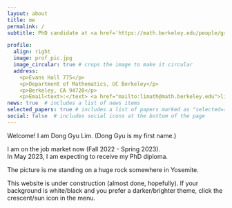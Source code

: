```yaml
---
layout: about
title: me
permalink: /
subtitle: PhD candidate at <a href='https://math.berkeley.edu/people/grad/dong-gyu-lim'>UC Berkeley</a>

profile:
  align: right
  image: prof_pic.jpg
  image_circular: true # crops the image to make it circular
  address:
    <p>Evans Hall 775</p>
    <p>Department of Mathematics, UC Berkeley</p>
    <p>Berkeley, CA 94720</p>
    <p>Email<text>:</text> <a href="mailto:limath@math.berkeley.edu">limath</a> (Click!)</p>
news: true  # includes a list of news items
selected_papers: true # includes a list of papers marked as "selected={true}"
social: false  # includes social icons at the bottom of the page
---
```


Welcome! I am Dong Gyu Lim. (Dong Gyu is my first name.)

I am on the job market now (Fall 2022 - Spring 2023).<br>
In May 2023, I am expecting to receive my PhD diploma.

The picture is me standing on a huge rock somewhere in Yosemite.

This website is under construction (almost done, hopefully).
If your background is white/black and you prefer a darker/brighter theme, click the crescent/sun icon in the menu.


<!--
I love (active and collaborative) sports. I have been playing tennis almost two years now. I love soccer too.


Write your biography here. Tell the world about yourself. Link to your favorite [subreddit](http://reddit.com). You can put a picture in, too. The code is already in, just name your picture `prof_pic.jpg` and put it in the `img/` folder.

Put your address / P.O. box / other info right below your picture. You can also disable any these elements by editing `profile` property of the YAML header of your `_pages/about.md`. Edit `_bibliography/papers.bib` and Jekyll will render your [publications page](/al-folio/publications/) automatically.

Link to your social media connections, too. This theme is set up to use [Font Awesome icons](http://fortawesome.github.io/Font-Awesome/) and [Academicons](https://jpswalsh.github.io/academicons/), like the ones below. Add your Facebook, Twitter, LinkedIn, Google Scholar, or just disable all of them. -->

